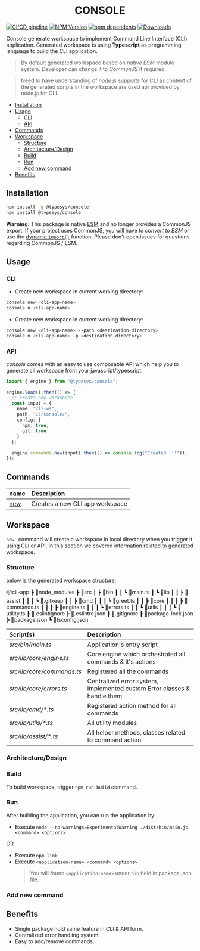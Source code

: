<div align="center">
  <h1>CONSOLE</h1>
</div>

[![CI/CD pipeline](https://github.com/abhinath84/console/actions/workflows/ci.yml/badge.svg)](https://github.com/abhinath84/console/actions/workflows/ci.yml)
[![NPM Version](https://img.shields.io/npm/v/@typesys/console.svg?style=flat)](https://www.npmjs.org/package/@typesys/console)
[![npm dependents](https://badgen.net/npm/dependents/@typesys/console)](https://www.npmjs.com/package/@typesys/console?activeTab=dependents)
[![Downloads](https://badgen.net/npm/dt/@typesys/console)](https://www.npmjs.com/package/@typesys/console)

Console generate workspace to implement Command Line Interface (CLI) application. Generated workspace is using **Typescript** as programming language to build the CLI application.

> By default generated workspace based on _native ESM_ module system. Developer can change it to _CommonJS_ if required.

> Need to have understanding of _node.js_ supports for CLI as content of the generated scripts in the workspace are used api provided by node.js for CLI.

- [Installation](#installation)
- [Usage](#usage)
  - [CLI](#cli)
  - [API](#api)
- [Commands](#commands)
- [Workspace](#workspace)
  - [Structure](#structure)
  - [Architecture/Design](#architecturedesign)
  - [Build](#build)
  - [Run](#run)
  - [Add new command](#add-new-command)
- [Benefits](#benefits)

## Installation

```sh
npm install -g @typesys/console
npm install @typesys/console
```

**Warning:** This package is native [ESM](https://developer.mozilla.org/en-US/docs/Web/JavaScript/Guide/Modules) and no longer provides a CommonJS export. If your project uses CommonJS, you will have to _convert to ESM_ or use the [dynamic `import()`](https://v8.dev/features/dynamic-import) function. Please don't open issues for questions regarding CommonJS / ESM.

## Usage

### CLI

- Create new workspace in current working directory:

```sh
console new <cli-app-name>
console n <cli-app-name>
```

- Create new workspace in current working directory:

```sh
console new <cli-app-name> --path <destination-directory>
console n <cli-app-name> -p <destination-directory>
```

### API

_console_ comes with an easy to use composable API which help you to generate cli workspace from your javascript/typescript.

```ts
import { engine } from "@typesys/console";

engine.load().then(() => {
  // create new workspace
  const input = {
    name: "cli-ws",
    path: "C:/console/",
    config: {
      npm: true,
      git: true
    }
  };

  engine.commands.new(input).then(() => console.log("Created !!!"));
});
```

<!-- Provide typedoc generate page link here -->

## Commands

| name                                      | Description                     |
| :---------------------------------------- | :------------------------------ |
| [new](/packages/app/docs/commands/new.md) | Creates a new CLI app workspace |

## Workspace

`new ` command will create a workspace in local directory when you trigger it using CLI or API. In this section we covered information related to generated workspace.

### Structure

below is the generated workspace structure:

📦cli-app
┣ 📂node_modules
┣ 📂src
┃ ┣ 📂bin
┃ ┃ ┗ 📜main.ts
┃ ┗ 📂lib
┃ ┃ ┣ 📂assist
┃ ┃ ┃ ┗ 📜.gitkeep
┃ ┃ ┣ 📂cmd
┃ ┃ ┃ ┗ 📜greet.ts
┃ ┃ ┣ 📂core
┃ ┃ ┃ ┣ 📜commands.ts
┃ ┃ ┃ ┣ 📜engine.ts
┃ ┃ ┃ ┗ 📜errors.ts
┃ ┃ ┗ 📂utils
┃ ┃ ┃ ┗ 📜utility.ts
┣ 📜.eslintignore
┣ 📜.eslintrc.json
┣ 📜.gitignore
┣ 📜package-lock.json
┣ 📜package.json
┗ 📜tsconfig.json

| Script(s)                  | Description                                                              |
| :------------------------- | :----------------------------------------------------------------------- |
| _src/bin/main.ts_          | Application's entry script                                               |
| _src/lib/core/engine.ts_   | Core engine which orchestrated all commands & it's actions               |
| _src/lib/core/commands.ts_ | Registered all the commands                                              |
| _src/lib/core/errors.ts_   | Centralized error system, implemented custom Error classes & handle them |
| _src/lib/cmd/\*.ts_        | Registered action method for all commands                                |
| _src/lib/utils/\*.ts_      | All utility modules                                                      |
| _src/lib/assist/\*.ts_     | All helper methods, classes related to command action                    |

### Architecture/Design

### Build

To build workspace, trigger `npm run build` command.

### Run

After building the application, you can run the application by:

- Execute `node --no-warnings=ExperimentalWarning ./dist/bin/main.js <command> <options>`

OR

- Execute `npm link`
- Execute `<application-name> <command> <options>`
  > You will found `<application-name>` under `bin` field in package.json file.

### Add new command

## Benefits

- Single package hold same feature in CLI & API form.
- Centralized error handling system.
- Easy to add/remove commands.

<!-- ## References -->
